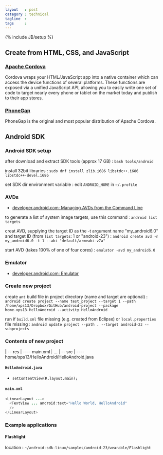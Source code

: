 ```yaml
---
layout   : post
category : technical
tagline  : 
tags     : 
---
```

{% include JB/setup %}

## Create from HTML, CSS, and JavaScript

### [Apache Cordova](https://cordova.apache.org/)

Cordova wraps your HTML/JavaScript app into a native container which can access the device functions of several platforms. These functions are exposed via a unified JavaScript API, allowing you to easily write one set of code to target nearly every phone or tablet on the market today and publish to their app stores.

### [PhoneGap](http://phonegap.com/)

PhoneGap is the original and most popular distribution of Apache Cordova. 

## Android SDK

### Android SDK setup

after download and extract SDK tools (approx 17 GB)
:   `bash tools/android`

install 32bit libraries
:   `sudo dnf install zlib.i686 libstdc++.i686 libstdc++-devel.i686`

set SDK dir environment variable
:   edit `ANDROID_HOME` in `~/.profile`

### AVDs

- [developer.android.com: Managing AVDs from the Command Line](http://developer.android.com/tools/devices/managing-avds-cmdline.html)

to generate a list of system image targets, use this command
:   `android list targets`

creat AVD, supplying the target ID as the -t argument name "my_android6.0" and target ID (from `list targets`: 1 or "android-23")
:   `android create avd -n my_android6.0 -t 1 --abi "default/armeabi-v7a"`

start AVD (takes 100% of one of four cores)
:   `emulator -avd my_android6.0`

### Emulator

- [developer.android.com: Emulator](http://developer.android.com/tools/devices/emulator.html)

### Create new project

create `ant` build file in project directory (name and target are optional)
:   `android create project --name test_project --target 1 --path /home/xps13/Dropbox/GitHub/android-project --package home.xps13.HelloAndroid --activity HelloAndroid`

run if `build.xml` file missing (e.g. created from Eclipse) or `local.properties` file missing
:   `android update project --path . --target android-23 --subprojects`

### Contents of new project

| -- res
| ---- main.xml
| ...
| -- src
| ---- home/xps13/HelloAndroid/HelloAndroid.java

#### `HelloAndroid.java`

- `setContentView(R.layout.main);`

#### `main.xml`

```java
<LinearLayout ...>  
  <TextView ... android:text="Hello World, HelloAndroid"  
  />  
</LinearLayout>
```

### Example applications

#### Flashlight

location
:   `~/android-sdk-linux/samples/android-23/wearable/Flashlight`

